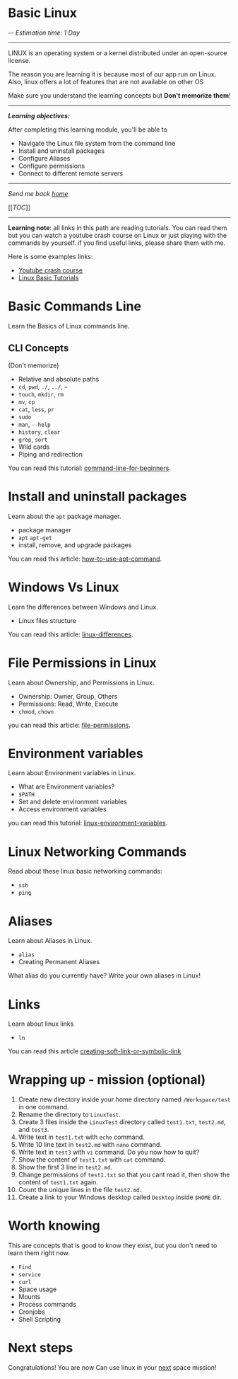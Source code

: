 # Basic Linux

-- *Estimation time: 1 Day*

---

LINUX is an operating system or a kernel distributed under an open-source license.

The reason you are learning it is because most of our app run on Linux. Also, linux offers a lot of features that are not available on other OS

Make sure you understand the learning concepts but **Don't memorize them**!

---

***Learning objectives:***

After completing this learning module, you'll be able to

- Navigate the Linux file system from the command line
- Install and uninstall packages
- Configure Aliases
- Configure permissions
- Connect to different remote servers

---
*Send me back [home](home)*

[[*TOC*]]

---
**Learning note**: all links in this path are reading tutorials. You can read them but you can watch a youtube crash course on Linux or just playing with the commands by yourself.
if you find useful links, please share them with me.

Here is some examples links:

- [Youtube crash course](https://www.youtube.com/watch?v=n_2jPbQornY)
- [Linux Basic Tutorials](https://www.guru99.com/unix-linux-tutorial.html)

# Basic Commands Line

Learn the Basics of Linux commands line.

## CLI Concepts

(Don't memorize)

- Relative and absolute paths
- `cd`, `pwd`, `./`, `../`, `~`
- `touch`, `mkdir`, `rm`
- `mv`, `cp`
- `cat`, `less`, `pr`
- `sudo`
- `man`, `--help`
- `history`, `clear`
- `grep`, `sort`
- Wild cards
- Piping and redirection

You can read this tutorial: [command-line-for-beginners](https://ubuntu.com/tutorials/command-line-for-beginners).

# Install and uninstall packages

Learn about the `apt` package manager.

- package manager
- `apt` `apt-get`
- install, remove, and upgrade packages

You can read this article: [how-to-use-apt-command](https://linuxize.com/post/how-to-use-apt-command/).

# Windows Vs Linux

Learn the differences between Windows and Linux.

- Linux files structure

You can read this article: [linux-differences](https://www.guru99.com/linux-differences.html).

# File Permissions in Linux

Learn about Ownership, and Permissions in Linux.

- Ownership: Owner, Group, Others
- Permissions: Read, Write, Execute
- `chmod`, `chown`

you can read this article: [file-permissions](https://www.guru99.com/file-permissions.html#absolute_mode_in_linux).

# Environment variables

Learn about Environment variables in Linux.

- What are Environment variables?
- `$PATH`
- Set and delete environment variables
- Access environment variables

you can read this tutorial: [linux-environment-variables](https://www.guru99.com/linux-environment-variables.html).

# Linux Networking Commands

Read about these linux basic networking commands:

- `ssh`
- `ping`

# Aliases

Learn about Aliases in Linux.

- `alias`
- Creating Permanent Aliases

What alias do you currently have?
Write your own aliases in Linux!

# Links

Learn about linux links

- `ln`

You can read this article [creating-soft-link-or-symbolic-link](https://www.cyberciti.biz/faq/creating-soft-link-or-symbolic-link/)

# Wrapping up - mission (optional)

1. Create new directory inside your home directory named `/Workspace/test` in one command.
2. Rename the directory to `LinuxTest`.
3. Create 3 files inside the `LinuxTest` directory called `test1.txt`, `test2.md`, and `test3`.
4. Write text in `test1.txt` with `echo` command.
5. Write 10 line text in `test2.md` with `nano` command.
6. Write text in `test3` with `vi` command. Do you now how to quit?
7. Show the content of `test1.txt` with `cat` command.
8. Show the first 3 line in `test2.md`.
9. Change permissions of `test1.txt` so that you cant read it, then show the content of `test1.txt` again.
10. Count the unique lines in the file `test2.md`.
11. Create a link to your Windows desktop called `Desktop` inside `$HOME` dir.

# Worth knowing

This are concepts that is good to know they exist, but you don't need to learn them right now.

- `Find`
- `service`
- `curl`
- Space usage
- Mounts
- Process commands
- Cronjobs
- Shell Scripting

# Next steps

Congratulations! You are now Can use linux in your [next](Workflow/Git) space mission!
